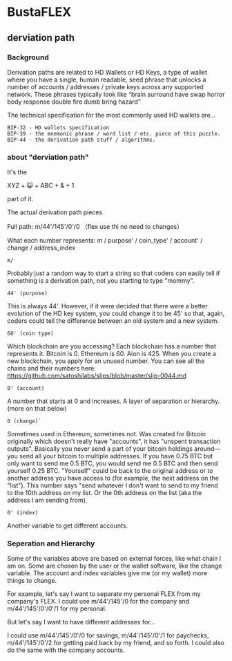 # BustaFLEX



## derviation path

### Background

Derivation paths are related to HD Wallets or HD Keys, a type of wallet where you have a single, human readable, seed phrase that unlocks a number of accounts / addresses / private keys across any supported network. These phrases typically look like “brain surround have swap horror body response double fire dumb bring hazard”

The technical specification for the most commonly used HD wallets are...

    BIP-32 - HD wallets specification
    BIP-39 - the mnemonic phrase / word list / etc. piece of this puzzle.
    BIP-44 - the derivation path stuff / algorithms.


### about "derviation path"
It's the

   XYZ + 😺 + ABC + & + 1

part of it.

The actual derivation path pieces

Full path: m/44'/145'/0'/0 （flex use thi no need to changes）

What each number represents: m / purpose' / coin_type' / account' / change / address_index

    m/

Probably just a random way to start a string so that coders can easily tell if something is a derivation path, not you starting to type "mommy".

    44' (purpose)

This is always 44'. However, if it were decided that there were a better evolution of the HD key system, you could change it to be 45' so that, again, coders could tell the difference between an old system and a new system.

    60' (coin type)

Which blockchain are you accessing? Each blockchain has a number that represents it. Bitcoin is 0. Ethereum is 60. Aion is 425. When you create a new blockchain, you apply for an unused number. You can see all the chains and their numbers here: https://github.com/satoshilabs/slips/blob/master/slip-0044.md

    0' (account)

A number that starts at 0 and increases. A layer of separation or hierarchy. (more on that below)

    0 (change)`

Sometimes used in Ethereum, sometimes not. Was created for Bitcoin originally which doesn't really have "accounts", it has "unspent transaction outputs". Basically you never send a part of your bitcoin holdings around—you send all your bitcoin to multiple addresses. If you have 0.75 BTC but only want to send me 0.5 BTC, you would send me 0.5 BTC and then send yourself 0.25 BTC. "Yourself" could be back to the original address or to another address you have access to (for example, the next address on the "list"). This number says "send whatever I don't want to send to my friend to the 10th address on my list. Or the 0th address on the list (aka the address I am sending from).

    0' (index)

Another variable to get different accounts.

### Seperation and Hierarchy

Some of the variables above are based on external forces, like what chain I am on. Some are chosen by the user or the wallet software, like the change variable. The account and index variables give me (or my wallet) more things to change.

For example, let's say I want to separate my personal FLEX from my company's FLEX. I could use m/44'/145'/0 for the company and m/44'/145'/0'/0'/1 for my personal.

But let's say I want to have different addresses for...

I could use m/44'/145'/0'/0 for savings, m/44'/145'/0'/1 for paychecks, m/44'/145'/0'/2 for getting paid back by my friend, and so forth. I could also do the same with the company accounts. 
